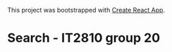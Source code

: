 This project was bootstrapped with [Create React App](https://github.com/facebook/create-react-app).


# Search - IT2810 group 20


